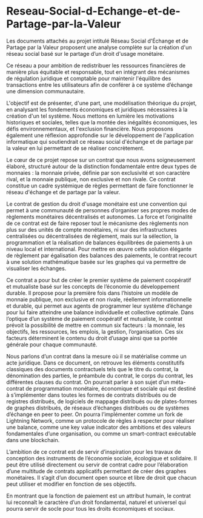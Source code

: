 # Reseau-Social-d-Echange-et-de-Partage-par-la-Valeur

Les documents attachés au projet intitulé Réseau Social d'Échange et de Partage par la Valeur proposent une analyse complète sur la création d'un réseau social basé sur le partage d’un droit d'usage monétaire. 

Ce réseau a pour ambition de redistribuer les ressources financières de manière plus équitable et responsable, tout en intégrant des mécanismes de régulation juridique et comptable pour maintenir l'équilibre des transactions entre les utilisateurs afin de conférer à ce système d’échange une dimension communautaire.

L'objectif est de présenter, d'une part, une modélisation théorique du projet, en analysant les fondements économiques et juridiques nécessaires à la création d'un tel système. Nous mettons en lumière les motivations historiques et sociales, telles que la montée des inégalités économiques, les défis environnementaux, et l'exclusion financière. Nous proposons également une réflexion approfondie sur le développement de l'application informatique qui soutiendrait ce réseau social d'échange et de partage par la valeur en lui permettant de se réaliser concrètement. 

Le cœur de ce projet repose sur un contrat que nous avons soigneusement élaboré, structuré autour de la distinction fondamentale entre deux types de monnaies : la monnaie privée, définie par son exclusivité et son caractère rival, et la monnaie publique, non exclusive et non rivale. Ce contrat constitue un cadre systémique de règles permettant de faire fonctionner le réseau d'échange et de partage par la valeur. 

Le contrat de gestion du droit d'usage monétaire est une convention qui permet à une communauté de personnes d’organiser ses propres modes de règlements monétaires décentralisés et autonomes. La force et l’originalité de ce contrat est de faire reposer tout le mécanisme des règlements non plus sur des unités de compte monétaires, ni sur des infrastructures centralisées ou décentralisées de règlement, mais sur la sélection, la programmation et la réalisation de balances équilibrées de paiements à un niveau local et international. Pour mettre en œuvre cette solution élégante de règlement par égalisation des balances des paiements, le contrat recourt à une solution mathématique basée sur les graphes qui va permettre de visualiser les échanges.

Ce contrat a pour but de créer le premier système de paiement coopératif et mutualiste basé sur les concepts de l’économie du développement durable. Il propose pour la première fois dans l’histoire un modèle de monnaie publique, non exclusive et non rivale, réellement informationnelle et durable, qui permet aux agents de programmer leur système d’échange pour lui faire atteindre une balance individuelle et collective optimale. Dans l’optique d’un système de paiement coopératif et mutualiste, le contrat prévoit la possibilité de mettre en commun six facteurs : la monnaie, les objectifs, les ressources, les emplois, la gestion, l’organisation. Ces six facteurs déterminent le contenu du droit d’usage ainsi que sa portée générale pour chaque communauté.

Nous parlons d’un contrat dans la mesure où il se matérialise comme un acte juridique. Dans ce document, on retrouve les éléments constitutifs classiques des documents contractuels tels que le titre du contrat, la dénomination des parties, le préambule du contrat, le corps du contrat, les différentes clauses du contrat. On pourrait parler à son sujet d’un méta-contrat de programmation monétaire, économique et sociale qui est destiné à s’implémenter dans toutes les formes de contrats distribués ou de registres distribués, de logiciels de mappage distribués ou de plates-formes de graphes distribués, de réseaux d’échanges distribués ou de systèmes d’échange en peer to peer. On pourra l’implémenter comme un fork de Lightning Network, comme un protocole de règles à respecter pour réaliser une balance, comme une key value indicator des ambitions et des valeurs fondamentales d’une organisation, ou comme un smart-contract exécutable dans une blockchain.

L’ambition de ce contrat est de servir d’inspiration pour les travaux de conception des instruments de l’économie sociale, écologique et solidaire. Il peut être utilisé directement ou servir de contrat cadre pour l’élaboration d’une multitude de contrats applicatifs permettant de créer des graphes monétaires. Il s‘agit d’un document open source et libre de droit que chacun peut utiliser et modifier en fonction de ses objectifs.

En montrant que la fonction de paiement est un attribut humain, le contrat lui reconnaît le caractère d’un droit fondamental, naturel et universel qui pourra servir de socle pour tous les droits économiques et sociaux. 
